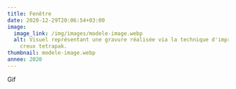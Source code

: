 ```yaml
---
title: Fenêtre
date: 2020-12-29T20:06:54+03:00
image:
  image_link: /img/images/modele-image.webp
  alt: Visuel représentant une gravure réalisée via la technique d'impression en
    creux tetrapak.
thumbnail: modele-image.webp
annee: 2020
---
```

Gif
